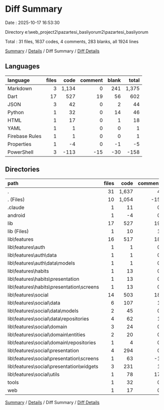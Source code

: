 # Diff Summary

Date : 2025-10-17 16:53:30

Directory e:\\web_project2\\pazartesi_basliyorum2\\pazartesi_basliyorum

Total : 31 files,  1637 codes, 4 comments, 283 blanks, all 1924 lines

[Summary](results.md) / [Details](details.md) / Diff Summary / [Diff Details](diff-details.md)

## Languages
| language | files | code | comment | blank | total |
| :--- | ---: | ---: | ---: | ---: | ---: |
| Markdown | 3 | 1,134 | 0 | 241 | 1,375 |
| Dart | 17 | 527 | 19 | 56 | 602 |
| JSON | 3 | 42 | 0 | 2 | 44 |
| Python | 1 | 32 | 0 | 14 | 46 |
| HTML | 1 | 17 | 0 | 1 | 18 |
| YAML | 1 | 1 | 0 | 0 | 1 |
| Firebase Rules | 1 | 1 | 0 | 0 | 1 |
| Properties | 1 | -4 | 0 | -1 | -5 |
| PowerShell | 3 | -113 | -15 | -30 | -158 |

## Directories
| path | files | code | comment | blank | total |
| :--- | ---: | ---: | ---: | ---: | ---: |
| . | 31 | 1,637 | 4 | 283 | 1,924 |
| . (Files) | 10 | 1,054 | -15 | 212 | 1,251 |
| .claude | 1 | 11 | 0 | 1 | 12 |
| android | 1 | -4 | 0 | -1 | -5 |
| lib | 17 | 527 | 19 | 56 | 602 |
| lib (Files) | 1 | 10 | 1 | 1 | 12 |
| lib\\features | 16 | 517 | 18 | 55 | 590 |
| lib\\features\\auth | 1 | 1 | 0 | 0 | 1 |
| lib\\features\\auth\\data | 1 | 1 | 0 | 0 | 1 |
| lib\\features\\auth\\data\\models | 1 | 1 | 0 | 0 | 1 |
| lib\\features\\habits | 1 | 13 | 0 | 2 | 15 |
| lib\\features\\habits\\presentation | 1 | 13 | 0 | 2 | 15 |
| lib\\features\\habits\\presentation\\screens | 1 | 13 | 0 | 2 | 15 |
| lib\\features\\social | 14 | 503 | 18 | 53 | 574 |
| lib\\features\\social\\data | 6 | 107 | 1 | 7 | 115 |
| lib\\features\\social\\data\\models | 2 | 45 | 0 | 0 | 45 |
| lib\\features\\social\\data\\repositories | 4 | 62 | 1 | 7 | 70 |
| lib\\features\\social\\domain | 3 | 24 | 0 | 0 | 24 |
| lib\\features\\social\\domain\\entities | 2 | 20 | 0 | 0 | 20 |
| lib\\features\\social\\domain\\repositories | 1 | 4 | 0 | 0 | 4 |
| lib\\features\\social\\presentation | 4 | 294 | 0 | 32 | 326 |
| lib\\features\\social\\presentation\\screens | 1 | 63 | -1 | 7 | 69 |
| lib\\features\\social\\presentation\\widgets | 3 | 231 | 1 | 25 | 257 |
| lib\\features\\social\\utils | 1 | 78 | 17 | 14 | 109 |
| tools | 1 | 32 | 0 | 14 | 46 |
| web | 1 | 17 | 0 | 1 | 18 |

[Summary](results.md) / [Details](details.md) / Diff Summary / [Diff Details](diff-details.md)